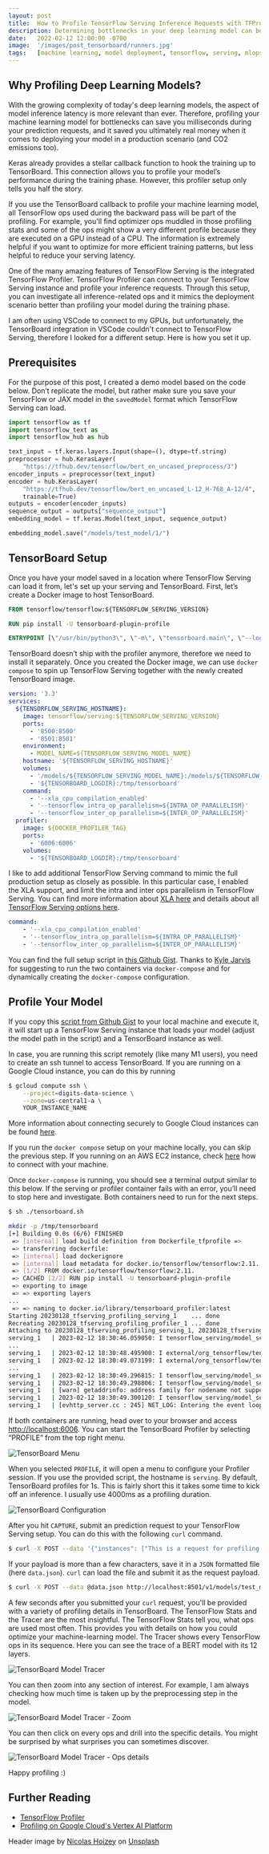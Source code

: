 ```yaml
---
layout: post
title:  How to Profile TensorFlow Serving Inference Requests with TFProfiler
description: Determining bottlenecks in your deep learning model can be crucial in reducing your model latency
date:   2022-02-12 12:00:00 -0700
image:  '/images/post_tensorboard/runners.jpg'
tags:   [machine learning, model deployment, tensorflow, serving, mlops]
---
```


## Why Profiling Deep Learning Models?

With the growing complexity of today's deep learning models, the aspect of model inference latency is more relevant than ever. Therefore, profiling your machine learning model for bottlenecks can save you milliseconds during your prediction requests, and it saved you ultimately real money when it comes to deploying your model in a production scenario (and CO</sub>2</sub> emissions too).

Keras already provides a stellar callback function to hook the training up to TensorBoard. This connection allows you to profile your model’s performance during the training phase. However, this profiler setup only tells you half the story.

If you use the TensorBoard callback to profile your machine learning model, all TensorFlow ops used during the backward pass will be part of the profiling. For example, you'll find optimizer ops muddled in those profiling stats and some of the ops might show a very different profile because they are executed on a GPU instead of a CPU. The information is extremely helpful if you want to optimize for more efficient training patterns, but less helpful to reduce your serving latency.

One of the many amazing features of TensorFlow Serving is the integrated TensorFlow Profiler. TensorFlow Profiler can connect to your TensorFlow Serving instance and profile your inference requests. Through this setup, you can investigate all inference-related ops and it mimics the deployment scenario better than profiling your model during the training phase.

I am often using VSCode to connect to my GPUs, but unfortunately, the TensorBoard integration in VSCode couldn't connect to TensorFlow Serving, therefore I looked for a different setup. Here is how you set it up.

## Prerequisites

For the purpose of this post, I created a demo model based on the code below. Don’t replicate the model, but rather make sure you save your TensorFlow or JAX model in the `savedModel` format which TensorFlow Serving can load.

```python
import tensorflow as tf
import tensorflow_text as _
import tensorflow_hub as hub

text_input = tf.keras.layers.Input(shape=(), dtype=tf.string)
preprocessor = hub.KerasLayer(
    "https://tfhub.dev/tensorflow/bert_en_uncased_preprocess/3")
encoder_inputs = preprocessor(text_input)
encoder = hub.KerasLayer(
    "https://tfhub.dev/tensorflow/bert_en_uncased_L-12_H-768_A-12/4",
    trainable=True)
outputs = encoder(encoder_inputs)
sequence_output = outputs["sequence_output"]
embedding_model = tf.keras.Model(text_input, sequence_output)

embedding_model.save("/models/test_model/1/")
```

## TensorBoard Setup

Once you have your model saved in a location where TensorFlow Serving can load it from, let's set up your serving and TensorBoard.
First, let’s create a Docker image to host TensorBoard.

```Dockerfile
FROM tensorflow/tensorflow:${TENSORFLOW_SERVING_VERSION}

RUN pip install -U tensorboard-plugin-profile

ENTRYPOINT [\"/usr/bin/python3\", \"-m\", \"tensorboard.main\", \"--logdir\", \"/tmp/tensorboard\", \"--bind_all\"]
```

TensorBoard doesn’t ship with the profiler anymore, therefore we need to install it separately.
Once you created the Docker image, we can use `docker compose` to spin up TensorFlow Serving together with the newly created TensorBoard image.

```yaml
version: '3.3'
services:
  ${TENSORFLOW_SERVING_HOSTNAME}:
    image: tensorflow/serving:${TENSORFLOW_SERVING_VERSION}
    ports:
      - '8500:8500'
      - '8501:8501'
    environment:
      - MODEL_NAME=${TENSORFLOW_SERVING_MODEL_NAME}
    hostname: '${TENSORFLOW_SERVING_HOSTNAME}'
    volumes:
      - '/models/${TENSORFLOW_SERVING_MODEL_NAME}:/models/${TENSORFLOW_SERVING_MODEL_NAME}'
      - '${TENSORBOARD_LOGDIR}:/tmp/tensorboard'
    command:
      - '--xla_cpu_compilation_enabled'
      - '--tensorflow_intra_op_parallelism=${INTRA_OP_PARALLELISM}'
      - '--tensorflow_inter_op_parallelism=${INTER_OP_PARALLELISM}'
  profiler:
    image: ${DOCKER_PROFILER_TAG}
    ports:
      - '6006:6006'
    volumes:
      - '${TENSORBOARD_LOGDIR}:/tmp/tensorboard'

```

I like to add additional TensorFlow Serving command to mimic the full production setup as closely as possible. In this particular case, I enabled the XLA support, and limit the intra and inter ops parallelism in TensorFlow Serving. You can find more information about [XLA here](https://www.tensorflow.org/xla) and details about all [TensorFlow Serving options here](https://github.com/tensorflow/serving/blob/master/tensorflow_serving/model_servers/main.cc).

```yaml
command:
    - '--xla_cpu_compilation_enabled'
    - '--tensorflow_intra_op_parallelism=${INTRA_OP_PARALLELISM}'
    - '--tensorflow_inter_op_parallelism=${INTER_OP_PARALLELISM}'
```

You can find the full setup script in [this Github Gist](https://gist.github.com/hanneshapke/9a87b932a02c7838b6ba68ded951811a). Thanks to [Kyle Jarvis](https://github.com/tensorflow/serving/issues/1755#issuecomment-1301911977) for suggesting to run the two containers via `docker-compose` and for dynamically creating the `docker-compose` configuration.

## Profile Your Model

If you copy this [script from Github Gist](https://gist.github.com/hanneshapke/9a87b932a02c7838b6ba68ded951811a) to your local machine and execute it, it will start up a TensorFlow Serving instance that loads your model (adjust the model path in the script) and a TensorBoard instance as well.

In case, you are running this script remotely (like many M1 users), you need to create an ssh tunnel to access TensorBoard. If you are running on a Google Cloud instance, you can do this by running

```sh
$ gcloud compute ssh \
    --project=digits-data-science \
    --zone=us-central1-a \
    YOUR_INSTANCE_NAME
```
More information about connecting securely to Google Cloud instances can be found [here](https://cloud.google.com/solutions/connecting-securely).

If you run the `docker compose` setup on your machine locally, you can skip the previous step. If you running on an AWS EC2 instance, check [here](https://docs.aws.amazon.com/emr/latest/ManagementGuide/emr-ssh-tunnel-local.html) how to connect with your machine.

Once `docker-compose` is running, you should see a terminal output similar to this below.
If the serving or profiler container fails with an error, you’ll need to stop here and investigate. Both containers need to run for the next steps.

```sh
$ sh ./tensorboard.sh
```

```bash
mkdir -p /tmp/tensorboard
[+] Building 0.0s (6/6) FINISHED
 => [internal] load build definition from Dockerfile_tfprofile =>
 => transferring dockerfile:
 => [internal] load dockerignore
 => [internal] load metadata for docker.io/tensorflow/tensorflow:2.11.
 => [1/2] FROM docker.io/tensorflow/tensorflow:2.11.
 => CACHED [2/2] RUN pip install -U tensorboard-plugin-profile
 => exporting to image
 => => exporting layers
...
 => => naming to docker.io/library/tensorboard_profiler:latest
Starting 20230128_tfserving_profiling_serving_1    ... done
Recreating 20230128_tfserving_profiling_profiler_1 ... done
Attaching to 20230128_tfserving_profiling_serving_1, 20230128_tfserving_profiling_profiler_1
serving_1   | 2023-02-12 18:30:46.059050: I tensorflow_serving/model_servers/server.cc:74] Building single TensorFlow model file config:  model_name: test_model model_base_path: /models/test_model
...
serving_1   | 2023-02-12 18:30:48.495900: I external/org_tensorflow/tensorflow/cc/saved_model/loader.cc:213] Running initialization op on SavedModel bundle at path: /models/test_model/1
serving_1   | 2023-02-12 18:30:49.073199: I external/org_tensorflow/tensorflow/cc/saved_model/loader.cc:305] SavedModel load for tags { serve }; Status: success: OK. Took 2803691 microseconds.
...
serving_1   | 2023-02-12 18:30:49.296815: I tensorflow_serving/model_servers/server.cc:383] Profiler service is enabled
serving_1   | 2023-02-12 18:30:49.298806: I tensorflow_serving/model_servers/server.cc:409] Running gRPC ModelServer at 0.0.0.0:8500 ...
serving_1   | [warn] getaddrinfo: address family for nodename not supported
serving_1   | 2023-02-12 18:30:49.300120: I tensorflow_serving/model_servers/server.cc:430] Exporting HTTP/REST API at:localhost:8501 ...
serving_1   | [evhttp_server.cc : 245] NET_LOG: Entering the event loop ...
```

If both containers are running, head over to your browser and access [http://localhost:6006](http://localhost:6006).
You can start the TensorBoard Profiler by selecting “PROFILE” from the top right menu.

![TensorBoard Menu](/images/post_tensorboard/tensorboard_menu.png)

When you selected `PROFILE`, it will open a menu to configure your Profiler session. If you use the provided script, the hostname is `serving`. By default, TensorBoard profiles for 1s. This is fairly short this it takes some time to kick off an inference. I usually use 4000ms as a profiling duration.

![TensorBoard Configuration](/images/post_tensorboard/tensorboard_configuration.png)

After you hit `CAPTURE`, submit an prediction request to your TensorFlow Serving setup. You can do this with the following `curl` command.
```sh
$ curl -X POST --data '{"instances": ["This is a request for profiling purposes"]}' http://localhost:8501/v1/models/test_model:predict
```

If your payload is more than a few characters, save it in a `JSON` formatted file (here `data.json`). `curl` can load the file and submit it as the request payload.
```sh
$ curl -X POST --data @data.json http://localhost:8501/v1/models/test_model:predict
```

A few seconds after you submitted your `curl` request, you'll be provided with a variety of profiling details in TensorBoard. The TensorFlow Stats and the Tracer are the most insightful.
The TensorFlow Stats tell you, what ops are used most often. This provides you with details on how you could optimize your machine-learning model.
The Tracer shows every TensorFlow ops in its sequence. Here you can see the trace of a BERT model with its 12 layers.

![TensorBoard Model Tracer](/images/post_tensorboard/tracer_1.png)

You can then zoom into any section of interest. For example, I am always checking how much time is taken up by the preprocessing step in the model.

![TensorBoard Model Tracer - Zoom](/images/post_tensorboard/tracer_2.png)

You can then click on every ops and drill into the specific details. You might be surprised by what surprises you can sometimes discover.

![TensorBoard Model Tracer - Ops details](/images/post_tensorboard/tracer_3.png)

Happy profiling :)

## Further Reading
* [TensorFlow Profiler](https://www.tensorflow.org/tfx/serving/tensorboard)
* [Profiling on Google Cloud's Vertex AI Platform](https://cloud.google.com/blog/topics/developers-practitioners/how-optimize-training-performance-tensorflow-profiler-vertex-ai/)

Header image by <a href="https://unsplash.com/@nhoizey?utm_source=unsplash&utm_medium=referral&utm_content=creditCopyText">Nicolas Hoizey</a> on <a href="https://unsplash.com/photos/poa-Ycw1W8U?utm_source=unsplash&utm_medium=referral&utm_content=creditCopyText">Unsplash</a>


